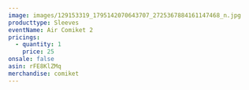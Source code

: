 ```yaml
---
image: images/129153319_1795142070643707_2725367884161147468_n.jpg
producttype: Sleeves
eventName: Air Comiket 2
pricings:
  - quantity: 1
    price: 25
onsale: false
asin: rFE8KlZMq
merchandise: comiket
---
```

